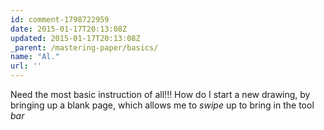 ```yaml
---
id: comment-1798722959
date: 2015-01-17T20:13:08Z
updated: 2015-01-17T20:13:08Z
_parent: /mastering-paper/basics/
name: "Al."
url: ''
---
```


Need the most basic instruction of all!!! How do I start a new drawing,
by bringing up a blank page, which allows me to *swipe* up to bring in the tool
*bar*
